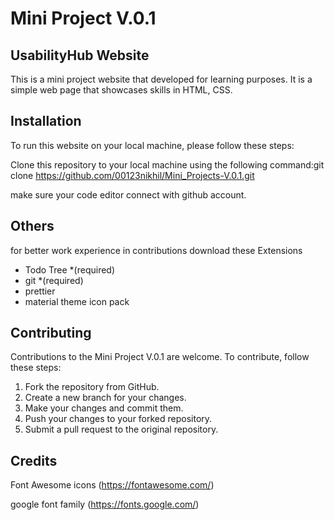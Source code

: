 # Mini Project V.0.1
## UsabilityHub Website

This is a mini project website that developed for learning purposes. It is a simple web page that showcases skills in HTML, CSS.


## Installation

To run this website on your local machine, please follow these steps:

Clone this repository to your local machine using the following command:git clone https://github.com/00123nikhil/Mini_Projects-V.0.1.git

make sure your code editor connect with github account. 

## Others 
 for better work experience in contributions download these Extensions
 - Todo Tree *(required)
 - git *(required)
 - prettier
 - material theme icon pack


## Contributing
Contributions to the Mini Project V.0.1 are welcome. To contribute, follow these steps:

1. Fork the repository from GitHub.
2. Create a new branch for your changes.
3. Make your changes and commit them.
4. Push your changes to your forked repository.
5. Submit a pull request to the original repository.


## Credits
Font Awesome icons (https://fontawesome.com/)

google font family (https://fonts.google.com/)


